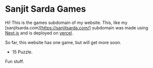 # Sanjit Sarda Games

Hi! This is the games subdomain of my website. This, like my [sanjitsarda.com][https://sanjitsarda.com/] subdomain was made using [Next.js](https://nextjs.org/) and is deployed on [vercel](https://vercel.com).

So far, this website has one game, but will get more soon.

 - 15 Puzzle.

Fun stuff.